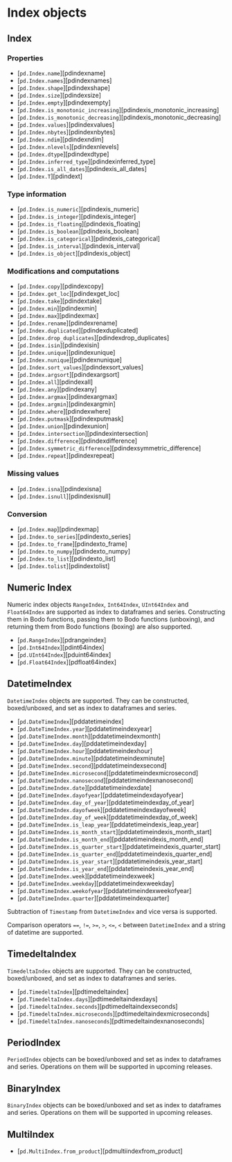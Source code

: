# Index objects

## Index
### Properties

- [`pd.Index.name`][pdindexname]                                       
- [`pd.Index.names`][pdindexnames]                                     
- [`pd.Index.shape`][pdindexshape]                                     
- [`pd.Index.size`][pdindexsize]                                       
- [`pd.Index.empty`][pdindexempty]                                     
- [`pd.Index.is_monotonic_increasing`][pdindexis_monotonic_increasing] 
- [`pd.Index.is_monotonic_decreasing`][pdindexis_monotonic_decreasing] 
- [`pd.Index.values`][pdindexvalues]                                   
- [`pd.Index.nbytes`][pdindexnbytes]                                   
- [`pd.Index.ndim`][pdindexndim]                                       
- [`pd.Index.nlevels`][pdindexnlevels]                                 
- [`pd.Index.dtype`][pdindexdtype]                                     
- [`pd.Index.inferred_type`][pdindexinferred_type]                     
- [`pd.Index.is_all_dates`][pdindexis_all_dates]                       
- [`pd.Index.T`][pdindext]                                             

### Type information

- [`pd.Index.is_numeric`][pdindexis_numeric]         
- [`pd.Index.is_integer`][pdindexis_integer]         
- [`pd.Index.is_floating`][pdindexis_floating]       
- [`pd.Index.is_boolean`][pdindexis_boolean]         
- [`pd.Index.is_categorical`][pdindexis_categorical] 
- [`pd.Index.is_interval`][pdindexis_interval]       
- [`pd.Index.is_object`][pdindexis_object]           

### Modifications and computations

- [`pd.Index.copy`][pdindexcopy]                                 
- [`pd.Index.get_loc`][pdindexget_loc]                           
- [`pd.Index.take`][pdindextake]                                 
- [`pd.Index.min`][pdindexmin]                                   
- [`pd.Index.max`][pdindexmax]                                   
- [`pd.Index.rename`][pdindexrename]                             
- [`pd.Index.duplicated`][pdindexduplicated]                     
- [`pd.Index.drop_duplicates`][pdindexdrop_duplicates]           
- [`pd.Index.isin`][pdindexisin]                                 
- [`pd.Index.unique`][pdindexunique]                             
- [`pd.Index.nunique`][pdindexnunique]                           
- [`pd.Index.sort_values`][pdindexsort_values]                   
- [`pd.Index.argsort`][pdindexargsort]                           
- [`pd.Index.all`][pdindexall]                                   
- [`pd.Index.any`][pdindexany]                                   
- [`pd.Index.argmax`][pdindexargmax]                             
- [`pd.Index.argmin`][pdindexargmin]                             
- [`pd.Index.where`][pdindexwhere]                               
- [`pd.Index.putmask`][pdindexputmask]                           
- [`pd.Index.union`][pdindexunion]                               
- [`pd.Index.intersection`][pdindexintersection]                 
- [`pd.Index.difference`][pdindexdifference]                     
- [`pd.Index.symmetric_difference`][pdindexsymmetric_difference] 
- [`pd.Index.repeat`][pdindexrepeat]                             

### Missing values

- [`pd.Index.isna`][pdindexisna]     
- [`pd.Index.isnull`][pdindexisnull] 

### Conversion

- [`pd.Index.map`][pdindexmap]             
- [`pd.Index.to_series`][pdindexto_series] 
- [`pd.Index.to_frame`][pdindexto_frame]   
- [`pd.Index.to_numpy`][pdindexto_numpy]   
- [`pd.Index.to_list`][pdindexto_list]     
- [`pd.Index.tolist`][pdindextolist]       

## Numeric Index


Numeric index objects `RangeIndex`, `Int64Index`, `UInt64Index` and
`Float64Index` are supported as index to dataframes and series.
Constructing them in Bodo functions, passing them to Bodo functions (unboxing),
and returning them from Bodo functions (boxing) are also supported.


- [`pd.RangeIndex`][pdrangeindex]    
- [`pd.Int64Index`][pdint64index]    
- [`pd.UInt64Index`][pduint64index]  
- [`pd.Float64Index`][pdfloat64index]

## DatetimeIndex

`DatetimeIndex` objects are supported. They can be constructed,
boxed/unboxed, and set as index to dataframes and series.


- [`pd.DateTimeIndex`][pddatetimeindex]                                  
- [`pd.DateTimeIndex.year`][pddatetimeindexyear]                         
- [`pd.DateTimeIndex.month`][pddatetimeindexmonth]                       
- [`pd.DateTimeIndex.day`][pddatetimeindexday]                           
- [`pd.DateTimeIndex.hour`][pddatetimeindexhour]                         
- [`pd.DateTimeIndex.minute`][pddatetimeindexminute]                     
- [`pd.DateTimeIndex.second`][pddatetimeindexsecond]                     
- [`pd.DateTimeIndex.microsecond`][pddatetimeindexmicrosecond]           
- [`pd.DateTimeIndex.nanosecond`][pddatetimeindexnanosecond]             
- [`pd.DateTimeIndex.date`][pddatetimeindexdate]                         
- [`pd.DateTimeIndex.dayofyear`][pddatetimeindexdayofyear]               
- [`pd.DateTimeIndex.day_of_year`][pddatetimeindexday_of_year]           
- [`pd.DateTimeIndex.dayofweek`][pddatetimeindexdayofweek]               
- [`pd.DateTimeIndex.day_of_week`][pddatetimeindexday_of_week]           
- [`pd.DateTimeIndex.is_leap_year`][pddatetimeindexis_leap_year]         
- [`pd.DateTimeIndex.is_month_start`][pddatetimeindexis_month_start]     
- [`pd.DateTimeIndex.is_month_end`][pddatetimeindexis_month_end]         
- [`pd.DateTimeIndex.is_quarter_start`][pddatetimeindexis_quarter_start] 
- [`pd.DateTimeIndex.is_quarter_end`][pddatetimeindexis_quarter_end]     
- [`pd.DateTimeIndex.is_year_start`][pddatetimeindexis_year_start]       
- [`pd.DateTimeIndex.is_year_end`][pddatetimeindexis_year_end]           
- [`pd.DateTimeIndex.week`][pddatetimeindexweek]                         
- [`pd.DateTimeIndex.weekday`][pddatetimeindexweekday]                   
- [`pd.DateTimeIndex.weekofyear`][pddatetimeindexweekofyear]             
- [`pd.DateTimeIndex.quarter`][pddatetimeindexquarter]                   


Subtraction of `Timestamp` from `DatetimeIndex` and vice versa
is supported.

Comparison operators `==`, `!=`, `>=`, `>`, `<=`, `<` between
`DatetimeIndex` and a string of datetime
are supported.

## TimedeltaIndex

`TimedeltaIndex` objects are supported. They can be constructed,
boxed/unboxed, and set as index to dataframes and series.


- [`pd.TimedeltaIndex`][pdtimedeltaindex]                          
- [`pd.TimedeltaIndex.days`][pdtimedeltaindexdays]                 
- [`pd.TimedeltaIndex.seconds`][pdtimedeltaindexseconds]           
- [`pd.TimedeltaIndex.microseconds`][pdtimedeltaindexmicroseconds] 
- [`pd.TimedeltaIndex.nanoseconds`][pdtimedeltaindexnanoseconds]   

## PeriodIndex

`PeriodIndex` objects can be
boxed/unboxed and set as index to dataframes and series.
Operations on them will be supported in upcoming releases.

## BinaryIndex


`BinaryIndex` objects can be
boxed/unboxed and set as index to dataframes and series.
Operations on them will be supported in upcoming releases.

## MultiIndex

- [`pd.MultiIndex.from_product`][pdmultiindexfrom_product]

 
 
 



